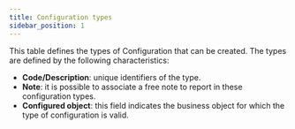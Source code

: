 ```yaml
---
title: Configuration types
sidebar_position: 1
---
```


This table defines the types of Configuration that can be created. The types are defined by the following characteristics:

- **Code/Description**: unique identifiers of the type.
- **Note**: it is possible to associate a free note to report in these configuration types.
- **Configured object**: this field indicates the business object for which the type of configuration is valid.